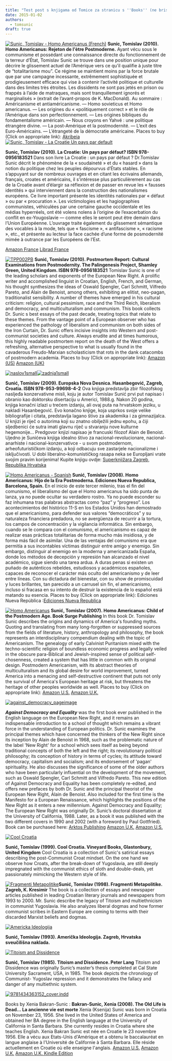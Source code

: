 ```yaml
---
title: "Test post s knjigama od Tomice za stranicu s ''Books'' (ne brisati niti ne stavljati na website) ovo je arhiva webstranice !"
date: 2015-01-02
authors: 
  - tomsunic
draft: true
---
```


[![Sunic, Tomislav - Homo Americanus (French)](../assets/images/Sunic-Tomislav-Homo-Americanus-French.jpg)](http://www.tomsunic.com/wp-content/uploads/2012/02/Sunic-Tomislav-Homo-Americanus-French.jpg) **Sunic, Tomislav (2010). Homo Americanus: Rejeton de l'ètre Postmoderne.** Ayant vécu sous le communisme et possédant une connaissance directe du fonctionnement de la terreur d’État, Tomislav Sunic se trouve dans une position unique pour décrire le glissement actuel de l’Amérique vers ce qu’il qualifie à juste titre de “totalitarisme mou”. Ce régime se maintient moins par la force brutale que par une campagne incessante, extrêmement sophistiquée et prodigieusement efficace qui vise à contenir l’activité politique et culturelle dans des limites très étroites. Les dissidents ne sont pas jetés en prison ou frappés à l’aide de matraques, mais sont tranquillement ignorés et marginalisés » (extrait de l’avant-propos de K. MacDonald). Au sommaire : Américanisme et antiaméricanisme. — Homo sovieticus et Homo americanus. — Les origines du « «politiquement correct » et le rôle de l’Amérique dans son perfectionnement. — Les origines bibliques du fondamentalisme américain. — Nous croyons en Yahvé : une politique étrangère divine. — La post-Amérique et la postmodernité. — L’exit des Euro-Américains. — L’étrangeté de la démocratie américaine. Places to buy (Click on appropriate link): [Akribeia](http://www.akribeia.fr/product_info.php/products_id/1261?osCsid=181b7def8330ee42f5459bca31e46286) [![Sunic, Tomislav - La Croatie Un pays par default](../assets/images/Sunic-Tomislav-La-Croatie-Un-pays-par-default.jpg)](http://www.tomsunic.com/wp-content/uploads/2012/02/Sunic-Tomislav-La-Croatie-Un-pays-par-default.jpg)

**Sunic, Tomislav (2010). La Croatie: Un pays par défaut? ISBN 978-0956183521** Dans son livre La Croatie : un pays par défaut ? Dr.Tomislav Sunic décrit le phénomène de la « soudaineté » et du « hasard » dans la notion du politique chez les peuples dépourvus d’États stables. En s’appuyant sur de nombreux ouvrages et en citant les écrivains allemands, français, croates et américains, il s’intéresse plus particulièrement au cas de la Croatie avant d’élargir sa réflexion et de passer en revue les « fausses identités » qui interviennent dans la construction des nationalismes européens. Ce livre important présente les identités nationales par « défaut » ou par « procuration ». Les victimologies et les hagiographies communistes, véhiculées par une certaine gauche occidentale et les médias hyperréels, ont été volens nolens à l’origine de l’exacerbation du conflit en ex-Yougoslavie — comme elles le seront peut être demain dans l’Union Européenne. L’ouvrage traite également du glissement sémantique des vocables à la mode, tels que « fascisme », « antifascisme », « racisme », etc., et présente au lecteur la face cachée d’une forme de posmodernité mimée à outrance par les Européens de l’Est.

[Amazon France](http://www.amazon.fr/Croatie-pays-par-d%C3%A9faut/dp/0955513294/ref=pd_rhf_se_p_t_2) [Librad France](http://www.tilsafe.com/libfr/2908-AE/La+Croatie+%3A+un+pays+par+d%C3%A9faut+%3F.html)

[![TPP002PB](../assets/images/TPP002PB.jpg)](http://www.tomsunic.com/wp-content/uploads/2012/02/TPP002PB.jpg) **Sunić, Tomislav (2010). Postmortem Report: Cultural Examinations from Postmodernity. The Palingenesis Project, Shamley Green, United Kingdom. ISBN 978-0956183521** Tomislav Sunic is one of the leading scholars and exponents of the European New Right. A prolific writer and accomplished linguist in Croatian, English, French, and German, his thought synthesizes the ideas of Oswald Spengler, Carl Schmitt, Vilfredo Pareto, and Alain de Benoist, among others, exhibiting an elitist, neo-pagan, traditionalist sensibility. A number of themes have emerged in his cultural criticism: religion, cultural pessimism, race and the Third Reich, liberalism and democracy, and multiculturalism and communism. This book collects Dr. Sunic s best essays of the past decade, treating topics that relate to these themes. From the vantage point of a European observer who has experienced the pathology of liberalism and communism on both sides of the Iron Curtain, Dr. Sunic offers incisive insights into Western and post-communist societies and culture. Always erudite and at times humorous, this highly readable postmortem report on the death of the West offers a refreshing, alternative perspective to what is usually found in the cavaderous Freudo-Marxian scholasticism that rots in the dank catacombs of postmodern academia. Places to buy (Click on appropriate link): [Amazon (US)](http://www.amazon.com/Postmortem-Report-Examinations-Postmodernity-collected/dp/0956183522) [Amazon (UK)](http://www.amazon.co.uk/Postmortem-Report-Cultural-Examinations-Postmodernity/dp/0956183522)

[![naslov1small](../assets/images/naslov1small1.jpg)](http://www.tomsunic.com/wp-content/uploads/2012/02/naslov1small1.jpg)[![zadnja1small](../assets/images/zadnja1small.jpg)](http://www.tomsunic.com/wp-content/uploads/2012/02/zadnja1small.jpg)

**Sunić, Tomislav (2009). Europska Nova Desnica. Hasanbegović, Zagreb, Croatia. ISBN 978-953-99698-4-2** Ova knjiga predstavlja zbir filozofskog nasljeđa konzervativne misli, koju je autor Tomislav Sunić prvi put napisao i obranio kao doktorsku disertaciju u Americi, 1988.g. Nakon 20 godina, knjiga konačni izlazi u trećem izdanju, ali ovaj puta na hrvatskom jeziku, u nakladi Hasanbegović. Evo konačno knjige, koja usprkos svoje velike bibliografije i citata, predstavlja lagano štivo za akademika i za gimnazijalca. U knjizi je riječ o autorima koji su znatno obilježili jednu epohu, a čiji sljedbenici će sutra imati glavnu riječ u stvaranju nove kulturne hegemonije... Predgovor knjizi napisao je francuski filozof Alain de Benoist. Ujedno je Sunićeva knjiga idealno štivo za nacional-revolucionare, nacional- anarhiste i nacional-konzervativce - u svom postmodernom, arheofuturističkom izdanju, a koji odbacuju sve zastarjele nacionalizme i isključivosti. U dobi liberalno-komunističkog rasapa neka se Europljani vrate svojim pravim korijenima! Kupite knjigu ovdje: [Superknjižara Zagreb, Republika Hrvatska](http://www.superknjizara.hr/index.php?page=knjiga&id_knjiga=28639)

[![Homo Americanus - Spanish](../assets/images/Homo-Americanus-Spanish.gif)](http://www.tomsunic.com/wp-content/uploads/2012/02/Homo-Americanus-Spanish.gif) **Sunić, Tomislav (2008). Homo Americanus: Hijo de la Era Postmoderna. Ediciones Nueva Republica, Barcelona, Spain.** En el inicio de este tercer milenio, tras el fin del comunismo, el liberalismo del que el Homo americanus ha sido punta de lanza, ya no puede ocultar su verdadero rostro. Ya no puede esconder su faz inhumana tras palabras abstractas como “paz” y “progreso”. Los acontecimientos del histórico 11-S en los Estados Unidos han demostrado que el americanismo, para defender sus valores “democráticos” y su naturaleza financiera predadora, no se avergüenza de recurrir a la tortura, los campos de concentración y la vigilancia informática. Sin embargo, cuando se le compara con el comunismo, el americanismo es capaz de realizar esas prácticas totalitarias de forma mucho más insidiosa, y de forma más fácil de asimilar. Una de las ventajas del comunismo era que permitía a sus incontables víctimas distinguir entre amigo y enemigo. Sin embargo, distinguir al enemigo en la moderna y americanizada España, donde los métodos de decepción y represión han alcanzado el nivel académico, sigue siendo una tarea ardua. A duras penas si existen un puñado de auténticos rebeldes, estudiosos y académicos españoles, capaces de reconocer el carácter más oculto del americanismo y de leer entre líneas. Con su dictadura del bienestar, con su show de promiscuidad y luces brillantes, tan parecido a un carrusel sin fin, el americanismo, incluso si fracasa en su intento de destruir la existencia de lo español está matando su esencia. Places to buy (Click on appropriate link): Ediciones Nueva República :[Ediciones Nueva Republica](http://edicionesnuevarepublica.wordpress.com/2010/02/02/%C2%ABhomo-americanus-hijo-de-la-era-posmoderna%C2%BB/)

[![Homo Americanus](../assets/images/Homo-Americanus.jpg)](http://www.tomsunic.com/wp-content/uploads/2012/02/Homo-Americanus.jpg) **Sunić, Tomislav (2007). Homo Americanus: Child of the Postmodern Age. Book Surge Publishing** In this book Dr. Tomislav Sunic describes the origins and dynamics of America's founding myths. Quoting and translating from many long-forgotten or suppressed sources from the fields of literature, history, anthropology and philosophy, the book represents an interdisciplinary compendium dealing with the topic of Americanism. The genealogy of early Calvinist Puritanism mixed with the techno-scientific religion of boundless economic progress and legally veiled in the obscure para-Biblical and Jewish-inspired sense of political self-chosenness, created a system that has little in common with its original design. Postmodern Americanism, with its abstract theories of multiculturalism and its global desire for world improvement, turned America into a menacing and self-destructive continent that puts not only the survival of America's European heritage at risk, but threatens the heritage of other peoples worldwide as well. Places to buy (Click on appropriate link): [Amazon U.S.](http://www.amazon.com/Homo-americanus-Child-Postmodern-Age/dp/1419659847) [Amazon U.K.](http://www.amazon.co.uk/Homo-Americanus-Child-Postmodern-Age/dp/1419659847)

[![against_democracy_pageimage](../assets/images/against_democracy_pageimage-300x300.jpg)](http://www.tomsunic.com/wp-content/uploads/2012/02/against_democracy_pageimage.jpg)

**_Against Democracy and Equality_** was the first book ever published in the English language on the European New Right, and it remains an indispensable introduction to a school of thought which remains a vibrant force in the understanding of European politics. Dr. Sunic examines the principal themes which have concerned the thinkers of the New Right since its inception by Alain de Benoist in 1968, such as the problematic nature of the label 'New Right' for a school which sees itself as being beyond traditional concepts of both the left and the right; its revolutionary political philosophy; its conception of history in terms of cycles; its attitude toward democracy, capitalism and socialism; and its endorsement of 'pagan' spirituality. He also discusses the significance of some of the older authors who have been particularly influential on the development of the movement, such as Oswald Spengler, Carl Schmitt and Vilfredo Pareto. This new edition of Against Democracy and Equality has been completely re-edited, and offers new prefaces by both Dr. Sunic and the principal theorist of the European New Right, Alain de Benoist. Also included for the first time is the Manifesto for a European Renaissance, which highlights the positions of the New Right as it enters a new millennium. Against Democracy and Equality; The European New Right was originally Dr. Sunic’s doctoral dissertation at the University of California, 1988. Later, as a book it was published with the two different covers in 1990 and 2002 (with a foreword by Paul Gottfried). Book can be purchased here: [Arktos Publishing](http://www.arktos.com/our-authors/tomislav-sunic/tomislav-sunic-against-democracy-and-equality-626.html) [Amazon U.K.](http://www.amazon.co.uk/Against-Democracy-Equality-European-Right/dp/1907166254/ref=sr_1_fkmr1_1?s=books&ie=UTF8&qid=1328990220&sr=1-1-fkmr1) [Amazon U.S.](http://www.amazon.com/Against-Democracy-Equality-European-Right/dp/1907166254/ref=sr_1_fkmr1_1?ie=UTF8&qid=1328990691&sr=8-1-fkmr1)

[![Cool Croatia](../assets/images/Cool-Croatia.jpg)](http://www.tomsunic.com/wp-content/uploads/2012/02/Cool-Croatia.jpg)

**Sunić, Tomislav (1999). Cool Croatia. Vineyard Books, Glastonbury, United Kingdom** Cool Croatia is a collection of Sunic's satirical essays describing the post-Communist Croat mindset. On the one hand we observe how Croats, after the break-down of Yugoslavia, are still deeply impregnated with the communist ethics of sloth and double-deals, yet passionately mimicking the Western style of life.

[![Fragmenti Metapolitike](../assets/images/Fragmenti-Metapolitike2.jpg)](http://www.tomsunic.com/wp-content/uploads/2012/02/Fragmenti-Metapolitike2.jpg)**Sunić, Tomislav (1998). Fragmenti Metapolitike. Zagreb, K. Kresimir** The book is a collection of essays and newspaper articles published in leading Croatian literary journals and newspapers from 1993 to 2000. Mr. Sunic describe the legacy of Titoism and multiethnicism in communist Yugoslavia. He also analyzes liberal dogmas and how former communist scribes in Eastern Europe are coming to terms with their discarded Marxist beliefs and dogmas.

[![Americka Ideologija](../assets/images/Americka-Ideologija.jpg)](http://www.tomsunic.com/wp-content/uploads/2012/02/Americka-Ideologija.jpg)

**Sunić, Tomislav (1993). Američka Ideologija. Zagreb, Hrvatska sveučilišna naklada.**

[![Titoism and Dissidence](../assets/images/Titoism-and-Dissidence.jpg)](http://www.tomsunic.com/wp-content/uploads/2012/02/Titoism-and-Dissidence.jpg)

**Sunić, Tomislav (1985). Titoism and Dissidence. Peter Lang** Titoism and Dissidence was originally Sunic’s master’s thesis completed at Cal State University Sacrament, USA, in 1985. The book depicts the chronology of Communist- Yugoslav repression and it demonstrates the fallacy and danger of any multiethnic system.

[![9781434363152_cover.indd](../assets/images/The-Old-Life-is-Dead.jpg)](http://www.tomsunic.com/wp-content/uploads/2012/02/The-Old-Life-is-Dead.jpg)

Books by Xenia Bakran-Sunic : **Bakran-Sunic, Xenia (2008). The Old Life is Dead... La ancienne vie est morte** Xenia (Ksenija) Sunic was born in Croatia on November 23, 1956. She lived in the United States of America and obtained her BA degree in the English language at the University of California in Santa Barbara. She currently resides in Croatia where she teaches English. Xenia Bakran Sunic est née en Croatie le 23 novembre 1956. Elle a vécu aux Etats-Unis d'Amérique et a obtenu le baccalauréat en langue anglaise à l'Université de Californie à Santa Barbara. Elle réside actuellement en Croatie où elle enseigne l'anglais. [Amazon U.S.](http://www.amazon.com/OLD-LIFE-DEAD-LANCIENNE-VIE-MORTE/dp/1434363155) [Amazon U.K.](http://www.amazon.co.uk/Old-Life-Dead-LAncienne-Vie-Morte/dp/1434363155/ref=sr_1_2?ie=UTF8&qid=1328990392&sr=8-2) [Amazon U.K. Kindle Edition](http://www.amazon.co.uk/OLD-LIFE-DEAD-LANCIENNE-MORTE-ebook/dp/B006FV7SZS/ref=sr_1_1?ie=UTF8&qid=1328990392&sr=8-1)
